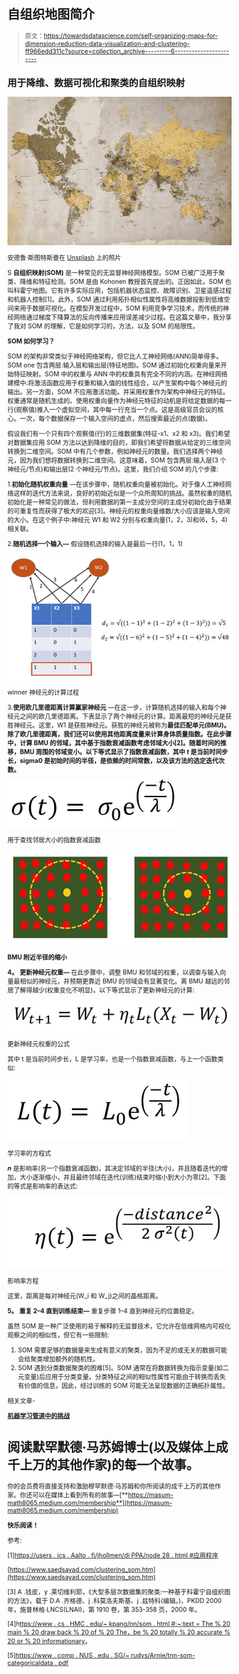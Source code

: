 # 自组织地图简介

> 原文：<https://towardsdatascience.com/self-organizing-maps-for-dimension-reduction-data-visualization-and-clustering-ff966edd311c?source=collection_archive---------6----------------------->

## 用于降维、数据可视化和聚类的自组织映射

![](img/895f9e2d02a85b21976f4ef3b7c8f059.png)

安德鲁·斯图特斯曼在 [Unsplash](https://unsplash.com?utm_source=medium&utm_medium=referral) 上的照片

S **自组织映射(SOM)** 是一种常见的无监督神经网络模型。SOM 已被广泛用于聚类、降维和特征检测。SOM 是由 Kohonen 教授首先提出的。正因如此，SOM 也叫科霍宁地图。它有许多实际应用，包括机器状态监控、故障识别、卫星遥感过程和机器人控制[1]。此外，SOM 通过利用拓扑相似性属性将高维数据投影到低维空间来用于数据可视化。在模型开发过程中，SOM 利用竞争学习技术，而传统的神经网络通过梯度下降算法的反向传播来应用误差减少过程。在这篇文章中，我分享了我对 SOM 的理解，它是如何学习的，方法，以及 SOM 的局限性。

**SOM 如何学习？**

SOM 的架构非常类似于神经网络架构，但它比人工神经网络(ANN)简单得多。SOM one 包含两层:输入层和输出层(特征地图)。SOM 通过初始化权重向量来开始特征映射。SOM 中的权重与 ANN 中的权重具有完全不同的内涵。在神经网络建模中:将激活函数应用于权重和输入值的线性组合，以产生架构中每个神经元的输出。另一方面，SOM 不应用激活功能。并采用权重作为架构中神经元的特征。权重通常是随机生成的。使用权重向量作为神经元特征的动机是将给定数据的每一行(观察值)推入一个虚拟空间，其中每一行充当一个点。这是高级官员会议的核心。一次，每个数据保存一个输入空间的虚点，然后搜索最近的点(数据)。

假设我们有一个只有四个观察值(行)的三维数据集(特征-x1、x2 和 x3)。我们希望对数据集应用 SOM 方法以达到降维的目的，即我们希望将数据从给定的三维空间转换到二维空间。SOM 中有几个参数，例如神经元的数量。我们选择两个神经元，因为我们想将数据转换到二维空间。这意味着，SOM 包含两层:输入层(3 个神经元/节点)和输出层(2 个神经元/节点)。这里，我们介绍 SOM 的几个步骤:

1.**初始化随机权重向量** —在该步骤中，随机权重向量被初始化。对于像人工神经网络这样的迭代方法来说，良好的初始近似是一个众所周知的挑战。虽然权重的随机初始化是一种常见的做法，但利用数据的第一主成分空间的主成分初始化由于结果的可重复性而获得了极大的欢迎[3]。神经元的权重向量维数/大小应该是输入空间的大小。在这个例子中:神经元 W1 和 W2 分别与权重向量(1，2，3)和(6，5，4)相关联。

2.**随机选择一个输入—** 假设随机选择的输入是最后一行(1，1，1)

![](img/24ac15bfe4c2e717f354fdb6e1ee3ea6.png)

winner 神经元的计算过程

3.**使用欧几里德距离计算赢家神经元** —在这一步，计算随机选择的输入和每个神经元之间的欧几里德距离。下表显示了两个神经元的计算。距离最短的神经元是获胜神经元。这里，W1 是获胜神经元。获胜的神经元被称为**最佳匹配单元(BMU)。除了欧几里德距离，我们还可以使用其他距离度量来计算身体质量指数。在此步骤中，计算 BMU 的邻域，其中基于指数衰减函数考虑邻域大小[2]。随着时间的推移，BMU 周围的邻域变小。以下等式显示了指数衰减函数，其中 ***t*** 是当前时间步长，sigma0 是初始时间的半径，是依赖的时间常数，以及该方法的选定迭代次数。**

![](img/ddd6e689abda5150873090f08285abb4.png)

用于查找邻居大小的指数衰减函数

![](img/5283e6439dafb5e79d527dec2d39c192.png)

**BMU 附近半径的缩小**

**4。** **更新神经元权重—** 在此步骤中，调整 BMU 和邻域的权重，以调查与输入向量最相似的神经元，并预期更靠近 BMU 的邻域会有显著变化。离 BMU 越远的邻居了解得越少(权重变化不明显)。以下等式显示了更新神经元的计算:

![](img/ee095bf135c2978e7c79add9b28a123e.png)

更新神经元权重的公式

其中 t 是当前时间步长，L 是学习率，也是一个指数衰减函数，与上一个函数类似:

![](img/29d0513765ee9da187b8238fb86abdd2.png)

学习率的方程式

***n*** 是影响率(另一个指数衰减函数)，其决定邻域的半径(大小)，并且随着迭代的增加，大小逐渐缩小，并且最终邻域在迭代(训练)结束时缩小到大小为零[2]。下面的等式是影响率的表达式:

![](img/b5f4d4613fb0b54e6645b12e804842dd.png)

影响率方程

这里，距离是每对神经元(W_i 和 W_j)之间的晶格距离。

**5。** **重复 2–4 直到训练结束—** 重复步骤 1–4 直到神经元的位置稳定。

虽然 SOM 是一种广泛使用的易于解释的无监督技术，它允许在低维网格内可视化观察之间的相似性，但它有一些限制:

1.  SOM 需要足够的数据量来生成有意义的聚类，因为不足的或无关的数据可能会给聚类增加额外的随机性。
2.  SOM 遇到分类数据聚类的困难[5]。SOM 通常在将数据转换为指示变量(如二元变量)后应用于分类变量。分类特征之间的相似性属性可能由于转换而丢失有价值的信息，因此，经过训练的 SOM 可能无法呈现数据的正确拓扑属性。

相关文章-

[**机器学习管道中的挑战**](https://medium.com/p/3b4ca7b975c8)

# 阅读默罕默德·马苏姆博士(以及媒体上成千上万的其他作家)的每一个故事。

你的会员费将直接支持和激励穆罕默德·马苏姆和你所阅读的成千上万的其他作家。你还可以在媒体上看到所有的故事—[**https://masum-math8065.medium.com/membership**](https://masum-math8065.medium.com/membership)

**快乐阅读！**

参考:

[1][https://users . ics . Aalto . fi/jhollmen/di PPA/node 28 . html #应用程序](https://users.ics.aalto.fi/jhollmen/dippa/node28.html#applications)

[https://www.saedsayad.com/clustering_som.htm](https://www.saedsayad.com/clustering_som.htm)

[3] A .钱皮，y .莱切维利耶，《大型多层次数据集的聚类:一种基于科霍宁自组织图的方法》，载于 D.A .齐格德、j .科莫洛夫斯基、j .兹特科(编辑。)，PKDD 2000 年，施普林格·LNCS(LNAI)，第 1910 卷，第 353-358 页，2000 年。

[4]h[ttps://www . cs . HMC . edu/~ kpang/nn/som . html #:~:text = The % 20 main % 20 draw back % 20 of % 20 The，be % 20 totally % 20 accurate % 20 or % 20 informationary](https://www.cs.hmc.edu/~kpang/nn/som.html#:~:text=The%20main%20drawback%20of%20the,be%20entirely%20accurate%20or%20informative)。

[5][https://www . comp . NUS . edu . SG/~ rudys/Arnie/tnn-som-categoricaldata . pdf](https://www.comp.nus.edu.sg/~rudys/arnie/tnn-som-categoricaldata.pdf)
